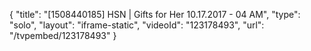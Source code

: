{
    "title": "[1508440185] HSN | Gifts for Her 10.17.2017 - 04 AM",
    "type": "solo",
    "layout": "iframe-static",
    "videoId": "123178493",
    "url": "\/tvpembed\/123178493"
}